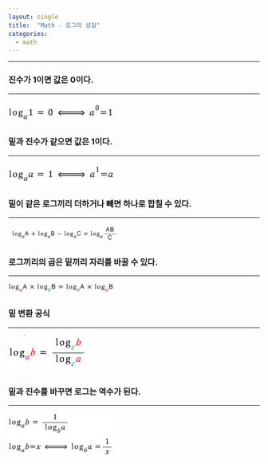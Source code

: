 ```yaml
---
layout: single
title:  "Math - 로그의 성질"
categories:
  - math
---
```


---

### 진수가 1이면 값은 0이다.
---

![](/assets/images/log01.jfif)

### 밑과 진수가 같으면 값은 1이다.
---

![](/assets/images/log02.jfif)

### 밑이 같은 로그끼리 더하거나 빼면 하나로 합칠 수 있다.
---

![](/assets/images/log03.png)

### 로그끼리의 곱은 밑끼리 자리를 바꿀 수 있다.
---

![](/assets/images/log04.jfif)

### 밑 변환 공식
---

![](/assets/images/log05.png)

### 밑과 진수를 바꾸면 로그는 역수가 된다.
---

![](/assets/images/log06.jfif)